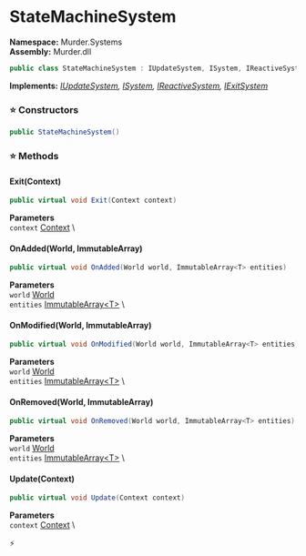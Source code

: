 # StateMachineSystem

**Namespace:** Murder.Systems \
**Assembly:** Murder.dll

```csharp
public class StateMachineSystem : IUpdateSystem, ISystem, IReactiveSystem, IExitSystem
```

**Implements:** _[IUpdateSystem](../../Bang/Systems/IUpdateSystem.html), [ISystem](../../Bang/Systems/ISystem.html), [IReactiveSystem](../../Bang/Systems/IReactiveSystem.html), [IExitSystem](../../Bang/Systems/IExitSystem.html)_

### ⭐ Constructors
```csharp
public StateMachineSystem()
```

### ⭐ Methods
#### Exit(Context)
```csharp
public virtual void Exit(Context context)
```

**Parameters** \
`context` [Context](../../Bang/Contexts/Context.html) \

#### OnAdded(World, ImmutableArray<T>)
```csharp
public virtual void OnAdded(World world, ImmutableArray<T> entities)
```

**Parameters** \
`world` [World](../../Bang/World.html) \
`entities` [ImmutableArray\<T\>](https://learn.microsoft.com/en-us/dotnet/api/System.Collections.Immutable.ImmutableArray-1?view=net-7.0) \

#### OnModified(World, ImmutableArray<T>)
```csharp
public virtual void OnModified(World world, ImmutableArray<T> entities)
```

**Parameters** \
`world` [World](../../Bang/World.html) \
`entities` [ImmutableArray\<T\>](https://learn.microsoft.com/en-us/dotnet/api/System.Collections.Immutable.ImmutableArray-1?view=net-7.0) \

#### OnRemoved(World, ImmutableArray<T>)
```csharp
public virtual void OnRemoved(World world, ImmutableArray<T> entities)
```

**Parameters** \
`world` [World](../../Bang/World.html) \
`entities` [ImmutableArray\<T\>](https://learn.microsoft.com/en-us/dotnet/api/System.Collections.Immutable.ImmutableArray-1?view=net-7.0) \

#### Update(Context)
```csharp
public virtual void Update(Context context)
```

**Parameters** \
`context` [Context](../../Bang/Contexts/Context.html) \



⚡